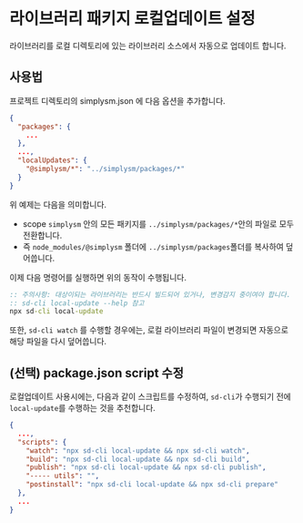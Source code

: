 # 라이브러리 패키지 로컬업데이트 설정

라이브러리를 로컬 디렉토리에 있는 라이브러리 소스에서 자동으로 업데이트 합니다.

## 사용법

프로젝트 디렉토리의 simplysm.json 에 다음 옵션을 추가합니다.

``` json
{
  "packages": {
    ...
  },
  ...,
  "localUpdates": {
    "@simplysm/*": "../simplysm/packages/*"
  }
}
```
위 예제는 다음을 의미합니다.
* scope `simplysm` 안의 모든 패키지를 `../simplysm/packages/*`안의 파일로 모두 전환합니다.
* 즉 `node_modules/@simplysm` 폴더에 `../simplysm/packages`폴더를 복사하여 덮어씁니다.

이제 다음 명령어를 실행하면 위의 동작이 수행됩니다.

``` bat
:: 주의사항: 대상이되는 라이브러리는 반드시 빌드되어 있거나, 변경감지 중이여야 합니다.
:: sd-cli local-update --help 참고
npx sd-cli local-update
```

또한, `sd-cli watch` 를 수행할 경우에는, 로컬 라이브러리 파일이 변경되면 자동으로 해당 파일을 다시 덮어씁니다.

## (선택) package.json script 수정

로컬업데이트 사용시에는, 다음과 같이 스크립트를 수정하여, `sd-cli`가 수행되기 전에 `local-update`를 수행하는 것을 추천합니다.

``` json
{
  ...,
  "scripts": {
    "watch": "npx sd-cli local-update && npx sd-cli watch",
    "build": "npx sd-cli local-update && npx sd-cli build",
    "publish": "npx sd-cli local-update && npx sd-cli publish",
    "----- utils": "",
    "postinstall": "npx sd-cli local-update && npx sd-cli prepare"
  },
  ...
}
```
